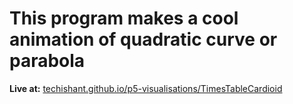 # This program makes a cool animation of quadratic curve or parabola

**Live at:** [techishant.github.io/p5-visualisations/TimesTableCardioid](https://techishant.github.io/p5-visualisations/parabolicCurve)


